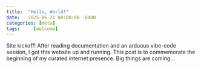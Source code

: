 ```yaml
---
title:  "Hello, World!"
date:   2025-06-21 00:00:00 -0400
categories: [meta]
tags:     [welcome]
---
```


Site kickoff! After reading documentation and an arduous vibe-code session, I got this website up and running. This post is to commemorate the beginning of my curated internet presence. Big things are coming...
